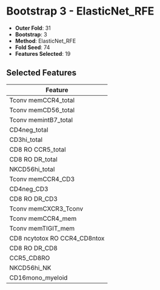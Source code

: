 # Bootstrap 3 - ElasticNet_RFE

- **Outer Fold**: 31
- **Bootstrap**: 3
- **Method**: ElasticNet_RFE
- **Fold Seed**: 74
- **Features Selected**: 19

## Selected Features

| Feature |
|---------|
| Tconv memCCR4_total |
| Tconv memCD56_total |
| Tconv memintB7_total |
| CD4neg_total |
| CD3hi_total |
| CD8 RO CCR5_total |
| CD8 RO DR_total |
| NKCD56hi_total |
| Tconv memCCR4_CD3 |
| CD4neg_CD3 |
| CD8 RO DR_CD3 |
| Tconv memCXCR3_Tconv |
| Tconv memCCR4_mem |
| Tconv memTIGIT_mem |
| CD8 ncytotox RO CCR4_CD8ntox |
| CD8 RO DR_CD8 |
| CCR5_CD8RO |
| NKCD56hi_NK |
| CD16mono_myeloid |

